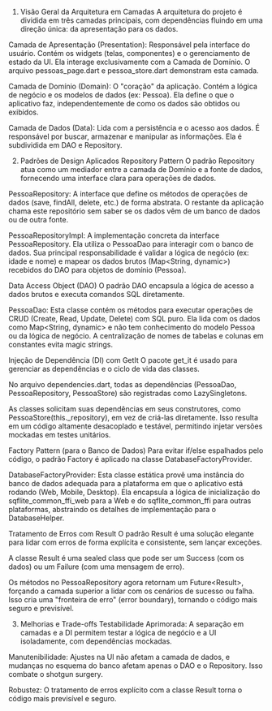 
1. Visão Geral da Arquitetura em Camadas
A arquitetura do projeto é dividida em três camadas principais, com dependências fluindo em uma direção única: da apresentação para os dados.

Camada de Apresentação (Presentation): Responsável pela interface do usuário. Contém os widgets (telas, componentes) e o gerenciamento de estado da UI. Ela interage exclusivamente com a Camada de Domínio. O arquivo pessoas_page.dart e pessoa_store.dart demonstram esta camada.

Camada de Domínio (Domain): O "coração" da aplicação. Contém a lógica de negócio e os modelos de dados (ex: Pessoa). Ela define o que o aplicativo faz, independentemente de como os dados são obtidos ou exibidos.

Camada de Dados (Data): Lida com a persistência e o acesso aos dados. É responsável por buscar, armazenar e manipular as informações. Ela é subdividida em DAO e Repository.

2. Padrões de Design Aplicados
Repository Pattern
O padrão Repository atua como um mediador entre a camada de Domínio e a fonte de dados, fornecendo uma interface clara para operações de dados.

PessoaRepository: A interface que define os métodos de operações de dados (save, findAll, delete, etc.) de forma abstrata. O restante da aplicação chama este repositório sem saber se os dados vêm de um banco de dados ou de outra fonte.

PessoaRepositoryImpl: A implementação concreta da interface PessoaRepository. Ela utiliza o PessoaDao para interagir com o banco de dados. Sua principal responsabilidade é validar a lógica de negócio (ex: idade e nome) e mapear os dados brutos (Map<String, dynamic>) recebidos do DAO para objetos de domínio (Pessoa).

Data Access Object (DAO)
O padrão DAO encapsula a lógica de acesso a dados brutos e executa comandos SQL diretamente.

PessoaDao: Esta classe contém os métodos para executar operações de CRUD (Create, Read, Update, Delete) com SQL puro. Ela lida com os dados como Map<String, dynamic> e não tem conhecimento do modelo Pessoa ou da lógica de negócio. A centralização de nomes de tabelas e colunas em constantes evita magic strings.

Injeção de Dependência (DI) com GetIt
O pacote get_it é usado para gerenciar as dependências e o ciclo de vida das classes.

No arquivo dependencies.dart, todas as dependências (PessoaDao, PessoaRepository, PessoaStore) são registradas como LazySingletons.

As classes solicitam suas dependências em seus construtores, como PessoaStore(this._repository), em vez de criá-las diretamente. Isso resulta em um código altamente desacoplado e testável, permitindo injetar versões mockadas em testes unitários.

Factory Pattern (para o Banco de Dados)
Para evitar if/else espalhados pelo código, o padrão Factory é aplicado na classe DatabaseFactoryProvider.

DatabaseFactoryProvider: Esta classe estática provê uma instância do banco de dados adequada para a plataforma em que o aplicativo está rodando (Web, Mobile, Desktop). Ela encapsula a lógica de inicialização do sqflite_common_ffi_web para a Web e do sqflite_common_ffi para outras plataformas, abstraindo os detalhes de implementação para o DatabaseHelper.

Tratamento de Erros com Result
O padrão Result é uma solução elegante para lidar com erros de forma explícita e consistente, sem lançar exceções.

A classe Result é uma sealed class que pode ser um Success (com os dados) ou um Failure (com uma mensagem de erro).

Os métodos no PessoaRepository agora retornam um Future<Result<T>>, forçando a camada superior a lidar com os cenários de sucesso ou falha. Isso cria uma "fronteira de erro" (error boundary), tornando o código mais seguro e previsível.

3. Melhorias e Trade-offs
Testabilidade Aprimorada: A separação em camadas e a DI permitem testar a lógica de negócio e a UI isoladamente, com dependências mockadas.

Manutenibilidade: Ajustes na UI não afetam a camada de dados, e mudanças no esquema do banco afetam apenas o DAO e o Repository. Isso combate o shotgun surgery.

Robustez: O tratamento de erros explícito com a classe Result torna o código mais previsível e seguro.